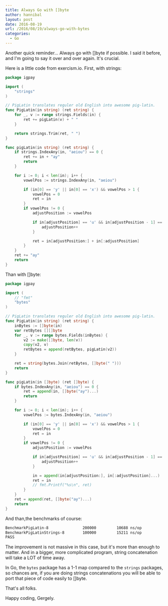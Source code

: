 ```yaml
---
title: Always Go with []byte
author: hannibal
layout: post
date: 2016-08-19
url: /2016/08/19/always-go-with-bytes
categories:
  - Go
---
```


Another quick reminder... Always go with []byte if possible. I said it before, and I'm going to say it over and over again. It's crucial.

Here is a little code from exercism.io. First, with strings:

~~~go
package igpay

import (
    "strings"
)

// PigLatin translates reguler old English into awesome pig-latin.
func PigLatin(in string) (ret string) {
    for _, v := range strings.Fields(in) {
        ret += pigLatin(v) + " "
    }

    return strings.Trim(ret, " ")
}

func pigLatin(in string) (ret string) {
    if strings.IndexAny(in, "aeiou") == 0 {
        ret += in + "ay"
        return
    }

    for i := 0; i < len(in); i++ {
        vowelPos := strings.IndexAny(in, "aeiou")

        if (in[0] == 'y' || in[0] == 'x') && vowelPos > 1 {
            vowelPos = 0
            ret = in
        }
        if vowelPos != 0 {
            adjustPosition := vowelPos

            if in[adjustPosition] == 'u' && in[adjustPosition - 1] == 'q' {
                adjustPosition++
            }

            ret = in[adjustPosition:] + in[:adjustPosition]
        }
    }
    ret += "ay"
    return
}
~~~

Than with []byte:

~~~go
package igpay

import (
    // "fmt"
    "bytes"
)

// PigLatin translates reguler old English into awesome pig-latin.
func PigLatin(in string) (ret string) {
    inBytes := []byte(in)
    var retBytes [][]byte
    for _, v := range bytes.Fields(inBytes) {
        v2 := make([]byte, len(v))
        copy(v2, v)
        retBytes = append(retBytes, pigLatin(v2))
    }

    ret = string(bytes.Join(retBytes, []byte(" ")))
    return
}

func pigLatin(in []byte) (ret []byte) {
    if bytes.IndexAny(in, "aeiou") == 0 {
        ret = append(in, []byte("ay")...)
        return
    }

    for i := 0; i < len(in); i++ {
        vowelPos := bytes.IndexAny(in, "aeiou")

        if (in[0] == 'y' || in[0] == 'x') && vowelPos > 1 {
            vowelPos = 0
            ret = in
        }
        if vowelPos != 0 {
            adjustPosition := vowelPos

            if in[adjustPosition] == 'u' && in[adjustPosition - 1] == 'q' {
                adjustPosition++
            }

            in = append(in[adjustPosition:], in[:adjustPosition]...)
            ret = in
            // fmt.Printf("%s\n", ret)
        }
    }
    ret = append(ret, []byte("ay")...)
    return
}
~~~

And than,the benchmarks of course:

~~~bash
BenchmarkPigLatin-8          	  200000	     10688 ns/op
BenchmarkPigLatinStrings-8   	  100000	     15211 ns/op
PASS
~~~

The improvement is not massive in this case, but it's more than enough to matter. And in a bigger, more complicated program, string concatenation will take a LOT of time away.

In Go, the `bytes` package has a 1-1 map compared to the `strings` packages, so chances are, if you are doing strings concatenations you will be able to port that piece of code easily to []byte.

That's all folks.

Happy coding,
Gergely.
